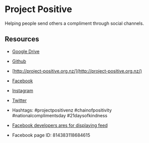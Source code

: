
# Project Positive

Helping people send others a compliment through social channels.

## Resources

* [Google Drive](https://drive.google.com/drive/folders/0B3UW6L02gf94elNtNWNZd2xzaVU)

* [Github](https://github.com/enspiral-craftworks/project-positive/blob/gh-pages/index.html)

* [http://project-positive.org.nz/](http://project-positive.org.nz/)

* [Facebook](www.facebook.com/heyawesome)

* [Instagram](www.instagram.com/projectpositivenz)

* [Twitter](www.twitter.com/projectposnz)

* Hashtags: #projectpositivenz #chainofpositivity #nationalcomplimentsday #21daysofkindness

* [Facebook developers ares for displaying feed](https://developers.facebook.com/docs/plugins/page-plugin)

* Facebook page ID: 814383118684615
